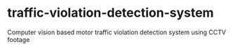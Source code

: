# traffic-violation-detection-system
Computer vision based motor traffic violation detection system using CCTV footage
